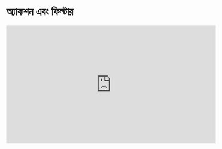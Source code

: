 # অ্যাকশন এবং ফিল্টার

<iframe width="560" height="315" src="https://www.youtube.com/embed/U071ECp9pc8?list=UU_RoSZdZj9ISufcsv7tbdBQ" frameborder="0" allowfullscreen></iframe>
